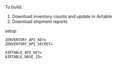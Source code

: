 To build:

1. Download inventory counts and update in Airtable
2. Download shipment reports 

setup

```
ZENVENTORY_API_KEY=
ZENVENTORY_API_SECRET=

AIRTABLE_API_KEY=
AIRTABLE_BASE_ID=
````